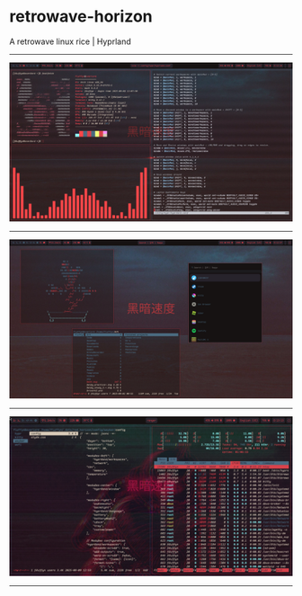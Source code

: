 # retrowave-horizon
A retrowave linux rice | Hyprland

---

![Screenshot 1](screenshots/1.png)

---

![Screenshot 2](screenshots/2.png)

---

![Screenshot 3](screenshots/3.png)

---
